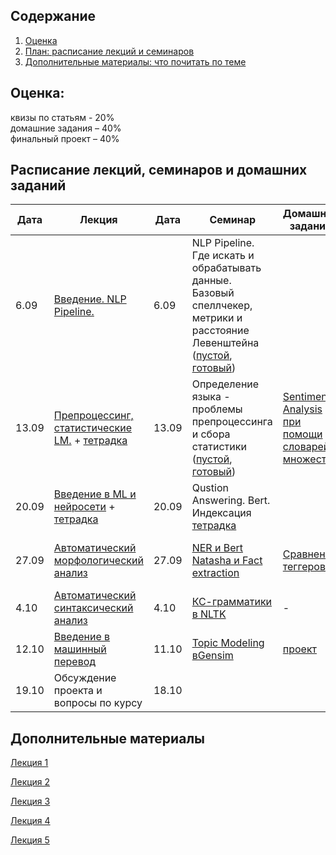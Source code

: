 ## Содержание
1. [Оценка](#score)
2. [План: расписание лекций и семинаров](#sched)
3. [Дополнительные материалы: что почитать по теме](#add)

## Оценка:<br><a name="score"/>
квизы по статьям - 20%<br>
домашние задания – 40% <br>
финальный проект – 40%<br>

## Расписание лекций, семинаров и домашних заданий<a name="sched"/>
|Дата|Лекция|Дата|Семинар|Домашнее задание|Ридинг|Дедлайн|
|-|-|-|-|-|-|-|
|6.09|[Введение. NLP Pipeline.](Slides/1-intro.pdf)|6.09| NLP Pipeline. Где искать и обрабатывать данные. Базовый спеллчекер, метрики и расстояние Левенштейна ([пустой](https://colab.research.google.com/drive/1w02iQpc18eQcToG1vKJoheVdblGBqFqk#scrollTo=_PF9wrJlermY), [готовый](https://colab.research.google.com/drive/1BqXRwoi_qJnmVYUgTsfa1SKHDat5xROk#scrollTo=Dh0CDmMmiScF))||[Word Embeddings](https://ruder.io/word-embeddings-1/)|ридинг - к 20.09|
|13.09|[Препроцессинг, статистические LM.](Slides/2-lm.pdf) + [тетрадка](Slides/3_intro.ipynb)|13.09|Определение языка - проблемы препроцессинга и сбора статистики ([пустой](https://colab.research.google.com/drive/1ZhgrUDmURteycdlJwGWxpg-qYfcQGZQy?usp=sharing), [готовый](https://colab.research.google.com/drive/1QvkS3ORCgihdJY_VIcZ7XAHFit4LfBaS?usp=sharing))|[Sentiment Analysis при помощи словарей и множеств](https://github.com/named-entity/hse-nlp/blob/master/3rd_year/Hometask_1.ipynb)|-|дз к 27.09|
|20.09|[Введение в ML и нейросети](Slides/3-ml.pdf) + [тетрадка](Slides/ml-intro.ipynb)|20.09|Qustion Answering. Bert. Индексация [тетрадка](https://colab.research.google.com/drive/1t0oTNG9DaU38YyJq8XkgL_zxRrfOGE6N#scrollTo=PHynWuuXrmqp)|||ридинг - к семинару;|
|27.09|[Автоматический морфологический анализ](Slides/4-pos-tagging.pdf)|27.09| [NER и Bert](https://colab.research.google.com/drive/1gE3RoCv_oUhIvyk3J7iMlh6sBTMu4BlL?usp=sharing) [Natasha и Fact extraction](https://drive.google.com/file/d/1uviAj5vGi2JDMNMzxOM37_XTZN3VZSPo/view?usp=sharing)|[Сравнение теггеров](Hometask_2.md)|[Соревнование Dialogue для морфологических парсеров](http://www.dialog-21.ru/media/1674/49.pdf)| дз - 11.10|
|4.10|[Автоматический синтаксический анализ](Slides/5-parsing.pdf)|4.10|[КС-грамматики в NLTK](https://colab.research.google.com/drive/1F0osRvkyPAgSmzJIkccSuEXj7Q54sfSW?usp=sharing)|-|-| - |
|12.10|[Введение в машинный перевод](Slides/mt.pdf)|11.10|[Topic Modeling вGensim](https://colab.research.google.com/drive/1Kr_c5bGGEZgP88sGF7b8fNDGjvdbEbYs#scrollTo=GBmqT7oLD9YP)|[проект](https://docs.google.com/document/d/1coB7WmQvsgtRyUK4-iKw4Ta6ZoWcWspJfxDSazLWWwo/edit?usp=sharing)|-||
|19.10|Обсуждение проекта и вопросы по курсу|18.10|[]()||||

## Дополнительные материалы<a name="add"/>
[Лекция 1](Notes/1-intro.md)

[Лекция 2](Notes/2-lm.md)

[Лекция 3](Notes/3-ml.md)

[Лекция 4](Notes/4-pos.md)

[Лекция 5](Notes/5-parsing.md)
